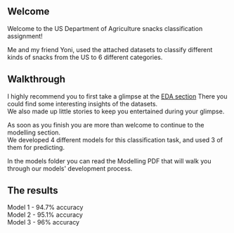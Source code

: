 ## Welcome

Welcome to the US Department of Agriculture snacks classification assignment!

Me and my friend Yoni, used the attached datasets to classify different kinds of snacks from the US to 6 different categories.

## Walkthrough

I highly recommend you to first take a glimpse at the [EDA section](https://github.com/ItayOfer/snacks-Classification/blob/main/EDA/EDA.pdf)
There you could find some interesting insights of the datasets.\
We also made up little stories to keep you entertained during your glimpse.

As soon as you finish you are more than welcome to continue to the modelling section.\
We developed 4 different models for this classification task, and used 3 of them for predicting.

In the models folder you can read the Modelling PDF that will walk you through our models' development process.

## The results

Model 1 - 94.7% accuracy\
Model 2 - 95.1% accuracy\
Model 3 - 96% accuracy
